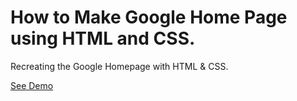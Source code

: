 # How to Make Google Home Page using HTML and CSS.

Recreating the Google Homepage with HTML & CSS.

[See Demo](https://beklife.github.io/Google-Homepage/)
